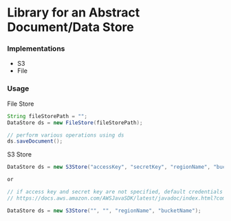 # Library for an Abstract Document/Data Store

### Implementations
* S3
* File

### Usage

File Store

```java
String fileStorePath = "";
DataStore ds = new FileStore(fileStorePath);

// perform various operations using ds
ds.saveDocument();
```

S3 Store

```java
DataStore ds = new S3Store("accessKey", "secretKey", "regionName", "bucketName");

or

// if access key and secret key are not specified, default credentials provider is used.
// https://docs.aws.amazon.com/AWSJavaSDK/latest/javadoc/index.html?com/amazonaws/auth/DefaultAWSCredentialsProviderChain.html

DataStore ds = new S3Store("", "", "regionName", "bucketName");

```
